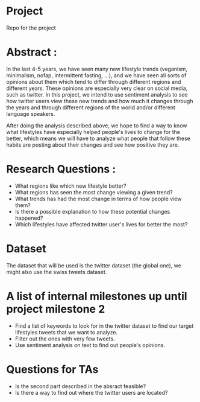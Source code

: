 # Project
Repo for the project
# Abstract : 

In the last 4-5 years, we have seen many new lifestyle trends (veganism, minimalism, nofap, intermittent fasting, ...), and we have seen all sorts of opinions about them which tend to differ through different regions and different years. These opinions are especially very clear on social media, such as twitter. 
In this project, we intend to use sentiment analysis to see how twitter users view these new trends and how much it changes through the years and through different regions of the world and/or different language speakers.

After doing the analysis described above, we hope to find a way to know what lifestyles have especially helped people's lives to change for the better, which means we will have to analyze what people that follow these habits are posting about their changes and see how positive they are.

# Research Questions :  
- What regions like which new lifestyle better?
- What regions has seen the most change viewing a given trend?
- What trends has had the most change in terms of how people view them?
- Is there a possible explanation to how these potential changes happened?
- Which lifestyles have affected twitter user's lives for better the most?

# Dataset 

The dataset that will be used is the twitter dataset (the global one), we might also use the swiss tweets dataset.

# A list of internal milestones up until project milestone 2

- Find a list of keywords to look for in the twitter dataset to find our target lifestyles tweets that we want to analyze.
- Filter out the ones with very few tweets.
- Use sentiment analysis on text to find out people's opinions.

# Questions for TAs

- Is the second part described in the absract feasible?
- Is there a way to find out where the twitter users are located?